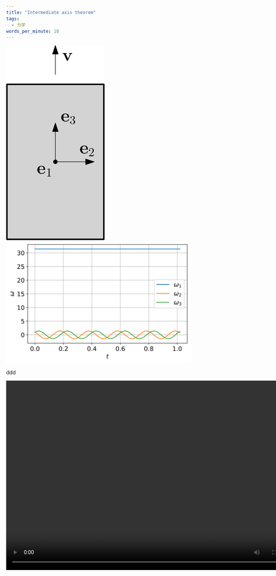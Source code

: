 ```yaml
---
title: "Intermediate axis theorem"
tags:
  - 力学
words_per_minute: 10
---
```


<img src="/assets/images/2021/07/book.png" />

<img src="/assets/images/2021/07/omega_1.svg" width="500px" />

ddd

<video width="800px" height="514px" autoplay loop controls>
   <source src="/assets/images/2021/07/omega.mp4" type="video/mp4">
</video>
